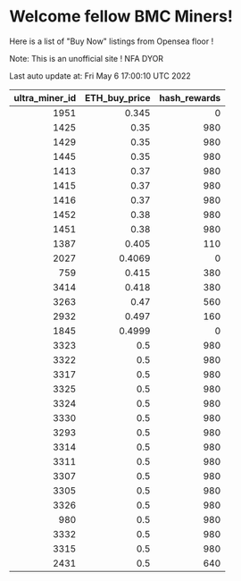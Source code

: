 # Welcome fellow BMC Miners!
Here is a list of "Buy Now" listings from Opensea floor !

Note: This is an unofficial site ! NFA DYOR


Last auto update at: Fri May  6 17:00:10 UTC 2022


|   ultra_miner_id |   ETH_buy_price |   hash_rewards |
|-----------------:|----------------:|---------------:|
|             1951 |          0.345  |              0 |
|             1425 |          0.35   |            980 |
|             1429 |          0.35   |            980 |
|             1445 |          0.35   |            980 |
|             1413 |          0.37   |            980 |
|             1415 |          0.37   |            980 |
|             1416 |          0.37   |            980 |
|             1452 |          0.38   |            980 |
|             1451 |          0.38   |            980 |
|             1387 |          0.405  |            110 |
|             2027 |          0.4069 |              0 |
|              759 |          0.415  |            380 |
|             3414 |          0.418  |            380 |
|             3263 |          0.47   |            560 |
|             2932 |          0.497  |            160 |
|             1845 |          0.4999 |              0 |
|             3323 |          0.5    |            980 |
|             3322 |          0.5    |            980 |
|             3317 |          0.5    |            980 |
|             3325 |          0.5    |            980 |
|             3324 |          0.5    |            980 |
|             3330 |          0.5    |            980 |
|             3293 |          0.5    |            980 |
|             3314 |          0.5    |            980 |
|             3311 |          0.5    |            980 |
|             3307 |          0.5    |            980 |
|             3305 |          0.5    |            980 |
|             3326 |          0.5    |            980 |
|              980 |          0.5    |            980 |
|             3332 |          0.5    |            980 |
|             3315 |          0.5    |            980 |
|             2431 |          0.5    |            640 |